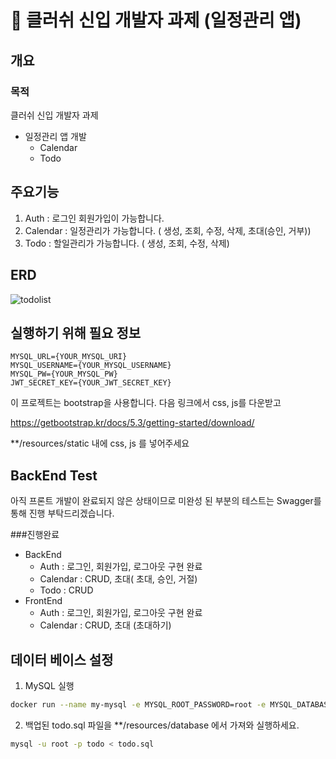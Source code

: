 # 📌 클러쉬 신입 개발자 과제 (일정관리 앱)

## 개요

### 목적
클러쉬 신입 개발자 과제
- 일정관리 앱 개발
  - Calendar
  - Todo

## 주요기능
1. Auth : 로그인 회원가입이 가능합니다.
2. Calendar : 일정관리가 가능합니다. ( 생성, 조회, 수정, 삭제, 초대(승인, 거부))
3. Todo : 할일관리가 가능합니다. ( 생성, 조회, 수정, 삭제)

## ERD

![todolist](https://github.com/user-attachments/assets/78ffb866-b62d-4c51-9e91-b0d4a65f7c74)

## 실행하기 위해 필요 정보

```.env
MYSQL_URL={YOUR_MYSQL_URI}
MYSQL_USERNAME={YOUR_MYSQL_USERNAME}
MYSQL_PW={YOUR_MYSQL_PW}
JWT_SECRET_KEY={YOUR_JWT_SECRET_KEY}
```

이 프로젝트는 bootstrap을 사용합니다. 다음 링크에서 css, js를 다운받고

https://getbootstrap.kr/docs/5.3/getting-started/download/

**/resources/static 내에 css, js 를 넣어주세요

## BackEnd Test
아직 프론트 개발이 완료되지 않은 상태이므로 미완성 된 부분의 테스트는 Swagger를 통해 진행 부탁드리겠습니다.

###진행완료
- BackEnd
  - Auth : 로그인, 회원가입, 로그아웃 구현 완료
  - Calendar : CRUD, 초대( 초대, 승인, 거절)
  - Todo : CRUD
- FrontEnd
  - Auth : 로그인, 회원가입, 로그아웃 구현 완료
  - Calendar : CRUD, 초대 (초대하기)

## 데이터 베이스 설정
1. MySQL 실행
   
```bash
docker run --name my-mysql -e MYSQL_ROOT_PASSWORD=root -e MYSQL_DATABASE=todo -p 3306:3306 -d mysql:8.0
```

2. 백업된 todo.sql 파일을 **/resources/database 에서 가져와 실행하세요.
 
```bash
mysql -u root -p todo < todo.sql
```



